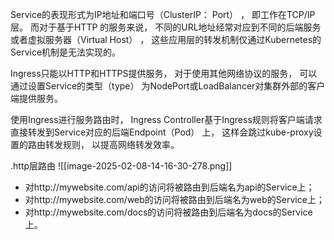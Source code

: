
Service的表现形式为IP地址和端口号（ClusterIP： Port） ， 即工作在TCP/IP层。 而对于基于HTTP
的服务来说， 不同的URL地址经常对应到不同的后端服务或者虚拟服务器（Virtual Host） ， 这些应用层的转发机制仅通过Kubernetes的Service机制是无法实现的。

Ingress只能以HTTP和HTTPS提供服务， 对于使用其他网络协议的服务， 可以通过设置Service的类型（type） 为NodePort或LoadBalancer对集群外部的客户端提供服务。

使用Ingress进行服务路由时， Ingress Controller基于Ingress规则将客户端请求直接转发到Service对应的后端Endpoint（Pod） 上， 这样会跳过kube-proxy设置的路由转发规则， 以提高网络转发效率。

.http层路由
![[image-2025-02-08-14-16-30-278.png]]

- 对http://mywebsite.com/api的访问将被路由到后端名为api的Service上；
- 对http://mywebsite.com/web的访问将被路由到后端名为web的Service上；
- 对http://mywebsite.com/docs的访问将被路由到后端名为docs的Service上。
